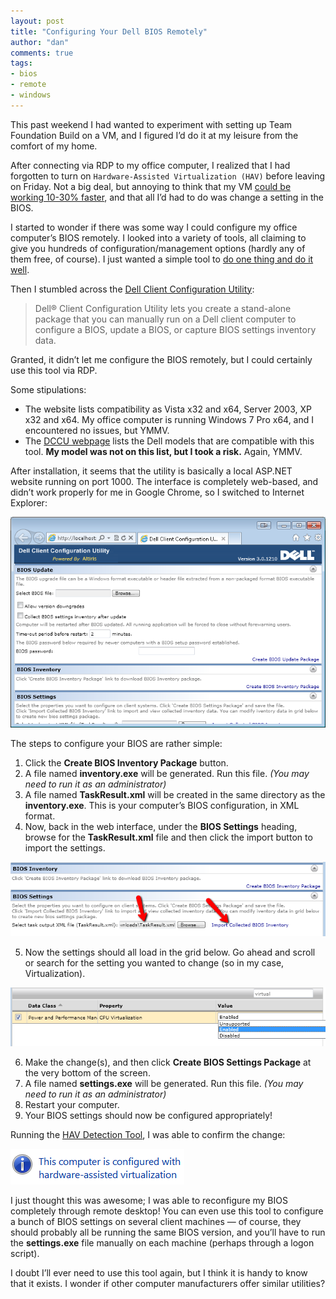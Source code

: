 ```yaml
--- 
layout: post
title: "Configuring Your Dell BIOS Remotely"
author: "dan"
comments: true
tags:
- bios
- remote
- windows
---
```


This past weekend I had wanted to experiment with setting up Team Foundation Build on a VM, and I figured I’d do it at my leisure from the comfort of my home.

After connecting via RDP to my office computer, I realized that I had forgotten to turn on `Hardware-Assisted Virtualization (HAV)` before leaving on Friday. Not a big deal, but annoying to think that my VM [could be working 10-30% faster][1], and that all I’d had to do was change a setting in the BIOS.

I started to wonder if there was some way I could configure my office computer’s BIOS remotely. I looked into a variety of tools, all claiming to give you hundreds of configuration/management options (hardly any of them free, of course). I just wanted a simple tool to [do one thing and do it well][2].

Then I stumbled across the [Dell Client Configuration Utility][3]:

> Dell® Client Configuration Utility lets you create a stand-alone package that you can manually run on a Dell client computer to configure a BIOS, update a BIOS, or capture BIOS settings inventory data.

Granted, it didn’t let me configure the BIOS remotely, but I could certainly use this tool via RDP.

Some stipulations:

* The website lists compatibility as Vista x32 and x64, Server 2003, XP x32 and x64. My office computer is running Windows 7 Pro x64, and I encountered no issues, but YMMV.
* The [DCCU webpage][4] lists the Dell models that are compatible with this tool. **My model was not on this list, but I took a risk.** Again, YMMV.

After installation, it seems that the utility is basically a local ASP.NET website running on port 1000. The interface is completely web-based, and didn’t work properly for me in Google Chrome, so I switched to Internet Explorer:

![Dell Client Configuration Utility Overview][5]

The steps to configure your BIOS are rather simple:

 1. Click the **Create BIOS Inventory Package** button.
 2. A file named **inventory.exe** will be generated. Run this file. *(You may need to run it as an administrator)*
 3. A file named **TaskResult.xml** will be created in the same directory as the **inventory.exe**. This is your computer’s BIOS configuration, in XML format.
 4. Now, back in the web interface, under the **BIOS Settings** heading, browse for the **TaskResult.xml** file and then click the import button to import the settings.

![Importing Collected BIOS Inventory][6]

 5. Now the settings should all load in the grid below. Go ahead and scroll or search for the setting you wanted to change (so in my case, Virtualization).

![Enabling CPU Virtualization in BIOS][7]

 6. Make the change(s), and then click **Create BIOS Settings Package** at the very bottom of the screen.
 7. A file named **settings.exe** will be generated. Run this file. *(You may need to run it as an administrator)*
 8. Restart your computer.
 9. Your BIOS settings should now be configured appropriately!

Running the [HAV Detection Tool][8], I was able to confirm the change:

![Hardware Virtualization Enabled][9]

I just thought this was awesome; I was able to reconfigure my BIOS completely through remote desktop! You can even use this tool to configure a bunch of BIOS settings on several client machines — of course, they should probably all be running the same BIOS version, and you’ll have to run the **settings.exe** file manually on each machine (perhaps through a logon script).

I doubt I’ll ever need to use this tool again, but I think it is handy to know that it exists. I wonder if other computer manufacturers offer similar utilities?


  [1]: http://www.hanselman.com/blog/VirtualPCTipsAndHardwareAssistedVirtualization.aspx
  [2]: http://en.wikipedia.org/wiki/Unix_philosophy
  [3]: http://en.community.dell.com/techcenter/systems-management/w/wiki/1975.dell-client-configuration-utility.aspx
  [4]: http://support.us.dell.com/support/downloads/download.aspx?c=us&l=en&s=gen&releaseid=R204280&formatcnt=1&libid=0&fileid=285029
  [5]: /img/blog/dccu_1.png
  [6]: /img/blog/dccu_2.png
  [7]: /img/blog/dccu_3.png
  [8]: http://www.microsoft.com/downloads/en/details.aspx?FamilyID=0ee2a17f-8538-4619-8d1c-05d27e11adb2
  [9]: /img/blog/dccu_4.png